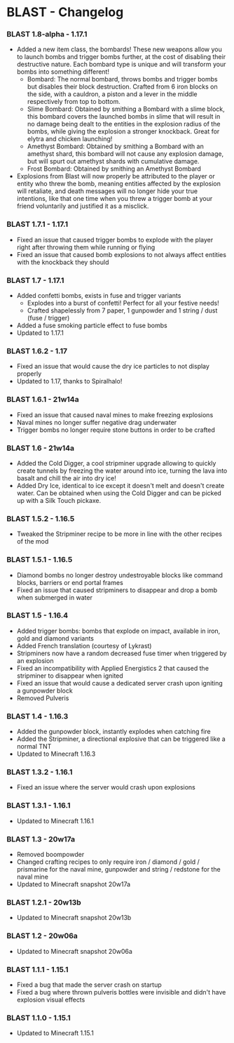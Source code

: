 # BLAST - Changelog

### BLAST 1.8-alpha - 1.17.1
- Added a new item class, the bombards! These new weapons allow you to launch bombs and trigger bombs further, at the cost of disabling their destructive nature. Each bombard type is unique and will transform your bombs into something different!
    - Bombard: The normal bombard, throws bombs and trigger bombs but disables their block destruction. Crafted from 6 iron blocks on the side, with a cauldron, a piston and a lever in the middle respectively from top to bottom.
    - Slime Bombard: Obtained by smithing a Bombard with a slime block, this bombard covers the launched bombs in slime that will result in no damage being dealt to the entities in the explosion radius of the bombs, while giving the explosion a stronger knockback. Great for elytra and chicken launching!
    - Amethyst Bombard: Obtained by smithing a Bombard with an amethyst shard, this bombard will not cause any explosion damage, but will spurt out amethyst shards with cumulative damage.
    - Frost Bombard: Obtained by smithing an Amethyst Bombard
- Explosions from Blast will now properly be attributed to the player or entity who threw the bomb, meaning entities affected by the explosion will retaliate, and death messages will no longer hide your true intentions, like that one time when you threw a trigger bomb at your friend voluntarily and justified it as a misclick.

### BLAST 1.7.1 - 1.17.1
- Fixed an issue that caused trigger bombs to explode with the player right after throwing them while running or flying
- Fixed an issue that caused bomb explosions to not always affect entities with the knockback they should

### BLAST 1.7 - 1.17.1
- Added confetti bombs, exists in fuse and trigger variants
    - Explodes into a burst of confetti! Perfect for all your festive needs!
    - Crafted shapelessly from 7 paper, 1 gunpowder and 1 string / dust (fuse / trigger)
- Added a fuse smoking particle effect to fuse bombs
- Updated to 1.17.1

### BLAST 1.6.2 - 1.17
- Fixed an issue that would cause the dry ice particles to not display properly
- Updated to 1.17, thanks to Spiralhalo!

### BLAST 1.6.1 - 21w14a
- Fixed an issue that caused naval mines to make freezing explosions
- Naval mines no longer suffer negative drag underwater
- Trigger bombs no longer require stone buttons in order to be crafted

### BLAST 1.6 - 21w14a
- Added the Cold Digger, a cool stripminer upgrade allowing to quickly create tunnels by freezing the water around into ice, turning the lava into basalt and chill the air into dry ice!
- Added Dry Ice, identical to ice except it doesn't melt and doesn't create water. Can be obtained when using the Cold Digger and can be picked up with a Silk Touch pickaxe.

### BLAST 1.5.2 - 1.16.5
- Tweaked the Stripminer recipe to be more in line with the other recipes of the mod

### BLAST 1.5.1 - 1.16.5
- Diamond bombs no longer destroy undestroyable blocks like command blocks, barriers or end portal frames
- Fixed an issue that caused stripminers to disappear and drop a bomb when submerged in water

### BLAST 1.5 - 1.16.4
- Added trigger bombs: bombs that explode on impact, available in iron, gold and diamond variants
- Added French translation (courtesy of Lykrast)
- Stripminers now have a random decreased fuse timer when triggered by an explosion
- Fixed an incompatibility with Applied Energistics 2 that caused the stripminer to disappear when ignited
- Fixed an issue that would cause a dedicated server crash upon igniting a gunpowder block
- Removed Pulveris

### BLAST 1.4 - 1.16.3
- Added the gunpowder block, instantly explodes when catching fire
- Added the Stripminer, a directional explosive that can be triggered like a normal TNT
- Updated to Minecraft 1.16.3

### BLAST 1.3.2 - 1.16.1
- Fixed an issue where the server would crash upon explosions

### BLAST 1.3.1 - 1.16.1
- Updated to Minecraft 1.16.1

### BLAST 1.3 - 20w17a
- Removed boompowder
- Changed crafting recipes to only require iron / diamond / gold / prismarine for the naval mine, gunpowder and string / redstone for the naval mine
- Updated to Minecraft snapshot 20w17a

### BLAST 1.2.1 - 20w13b

- Updated to Minecraft snapshot 20w13b

### BLAST 1.2 - 20w06a

- Updated to Minecraft snapshot 20w06a

### BLAST 1.1.1 - 1.15.1

- Fixed a bug that made the server crash on startup
- Fixed a bug where thrown pulveris bottles were invisible and didn't have explosion visual effects

### BLAST 1.1.0 - 1.15.1

- Updated to Minecraft 1.15.1
